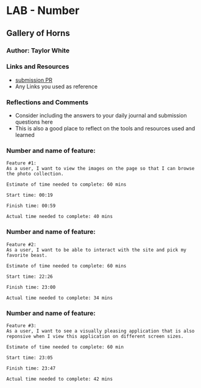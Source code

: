 # LAB - Number

## Gallery of Horns



### Author: Taylor White

### Links and Resources
* [submission PR](http://xyz.com)
* Any Links you used as reference

### Reflections and Comments
* Consider including the answers to your daily journal and submission questions here
* This is also a good place to reflect on the tools and resources used and learned


### Number and name of feature:
```
Feature #1: 
As a user, I want to view the images on the page so that I can browse the photo collection.

Estimate of time needed to complete: 60 mins

Start time: 00:19

Finish time: 00:59

Actual time needed to complete: 40 mins
```

### Number and name of feature:
```
Feature #2: 
As a user, I want to be able to interact with the site and pick my favorite beast.

Estimate of time needed to complete: 60 mins

Start time: 22:26

Finish time: 23:00

Actual time needed to complete: 34 mins
```

### Number and name of feature: 
```
Feature #3:
As a user, I want to see a visually pleasing application that is also reponsive when I view this application on different screen sizes.

Estimate of time needed to complete: 60 min

Start time: 23:05

Finish time: 23:47

Actual time needed to complete: 42 mins

